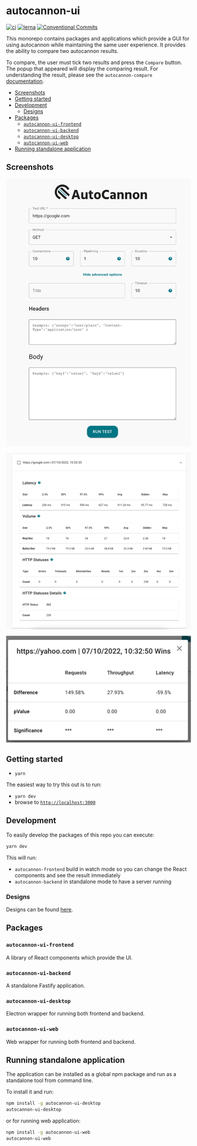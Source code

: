 # autocannon-ui

[![ci](https://github.com/nearform/autocannon-ui/actions/workflows/ci.yml/badge.svg)](https://github.com/nearform/autocannon-ui/actions/workflows/ci.yml)
[![lerna](https://img.shields.io/badge/maintained%20with-lerna-cc00ff.svg)](https://lerna.js.org/)
[![Conventional Commits](https://img.shields.io/badge/Conventional%20Commits-1.0.0-yellow.svg)](https://conventionalcommits.org)

This monorepo contains packages and applications which provide a GUI for using autocannon while maintaining the same user experience. 
It provides the ability to compare two autocannon results.

To compare, the user must tick two results and press the `Compare` button. The popup that appeared will display the comparing result.
For understanding the result, please see the `autocannon-compare` [documentation](https://github.com/mcollina/autocannon-compare).

<!-- toc -->

- [Screenshots](#screenshots)
- [Getting started](#getting-started)
- [Development](#development)
  * [Designs](#designs)
- [Packages](#packages)
  * [`autocannon-ui-frontend`](#autocannon-ui-frontend)
  * [`autocannon-ui-backend`](#autocannon-ui-backend)
  * [`autocannon-ui-desktop`](#autocannon-ui-desktop)
  * [`autocannon-ui-web`](#autocannon-ui-web)
- [Running standalone application](#running-standalone-application)

<!-- tocstop -->

## Screenshots
![Autocannon Options](./images/app.jpg?raw=true "Autocannon Options")  

![Autocannon Report](./images/report.jpg?raw=true "Autocannon Report")  

![Autocannon Compare](./images/compare.jpg?raw=true "Autocannon Compare") 

## Getting started

- `yarn`

The easiest way to try this out is to run:

- `yarn dev`
- browse to [`http://localhost:3000`](http://localhost:3000)

## Development

To easily develop the packages of this repo you can execute:

```sh
yarn dev
```

This will run:

- `autocannon-frontend` build in watch mode so you can change the React components and see the result immediately
- `autocannon-backend` in standalone mode to have a server running

### Designs

Designs can be found [here](https://www.figma.com/file/f7DQ7Ev8Wk7MQKQehYphSP/Autocannon).

## Packages

### `autocannon-ui-frontend`

A library of React components which provide the UI.

### `autocannon-ui-backend`

A standalone Fastify application.

### `autocannon-ui-desktop`

Electron wrapper for running both frontend and backend.

### `autocannon-ui-web`

Web wrapper for running both frontend and backend.

## Running standalone application

The application can be installed as a global npm package and run as a standalone tool from command line.

To install it and run:

```sh
npm install -g autocannon-ui-desktop
autocannon-ui-desktop
```

or for running web application:

```sh
npm install -g autocannon-ui-web
autocannon-ui-web
```
